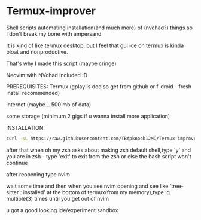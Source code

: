 # Termux-improver
Shell scripts automating installation(and much more) of (nvchad?) things so I don't break my bone with ampersand 

It is kind of like termux desktop, but I feel that gui ide on termux is kinda bloat and nonproductive.

That's why I made this script (maybe cringe)

Neovim with NVchad included :D

PREREQUISITES:
Termux (gplay is ded so get from github or f-droid - fresh install recommended)

internet (maybe... 500 mb of data)


some storage (minimum 2 gigs if u wanna install more application)

INSTALLATION:
```sh
curl -sL https://raw.githubusercontent.com/TBApknoob12MC/Termux-improver/main/install.sh | bash
```

after that when oh my zsh asks about making zsh default shell,type 'y' and you are in zsh - type 'exit' to exit from the zsh or else the bash script won't continue

after reopening type nvim 

wait some time and then when you see nvim opening and see like 'tree-sitter : installed' at the bottom of termux(from my memory),type :q multiple(3) times until you get out of nvim

u got a good looking ide/experiment sandbox

